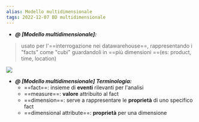 ```yaml
---
alias: Modello multidimensionale
tags: 2022-12-07 BD multidimensionale
---
```


- ***@ [Modello multidimensionale]:***
> usato per l'==interrogazione nei datawarehouse==, rappresentando i "facts" come "cubi" guardandoli in ==più dimensioni ==(es: product, time, location)

![](Uni/BD/img/multidimmodel.jpeg)
<!--ID: 1670433813646-->



- ***@ [Modello multidimensionale] Terminologia:***
	- ==fact==: insieme di **eventi** rilevanti per l'analisi
	- ==measure==: **valore** attribuito al fact
	- ==dimension==: serve a rappresentare le **proprietà** di uno specifico fact
	- ==dimensional attribute==: **proprietà** per una dimensione
<!--ID: 1670433813653-->

